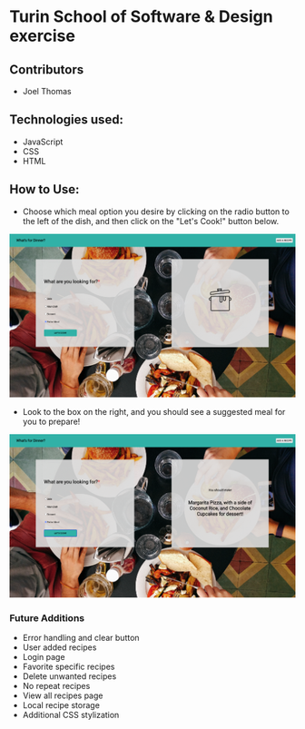 # Turin School of Software & Design exercise
## Contributors
* Joel Thomas

## Technologies used:
* JavaScript
* CSS
* HTML

## How to Use:

* Choose which meal option you desire by clicking on the radio button to the left
of the dish, and then click on the "Let's Cook!" button below.

<img src="./assets/radioselector.png">

* Look to the box on the right, and you should see a suggested meal for you to prepare!

<img src="./assets/brandnewmeal.png">

### Future Additions

* Error handling and clear button
* User added recipes
* Login page
* Favorite specific recipes
* Delete unwanted recipes
* No repeat recipes
* View all recipes page
* Local recipe storage
* Additional CSS stylization
